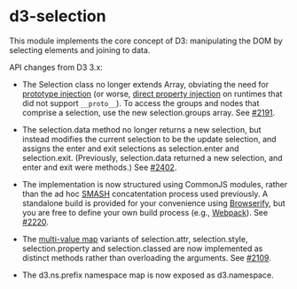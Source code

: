 # d3-selection

This module implements the core concept of D3: manipulating the DOM by selecting elements and joining to data.

API changes from D3 3.x:

* The Selection class no longer extends Array, obviating the need for [prototype injection](http://perfectionkills.com/how-ecmascript-5-still-does-not-allow-to-subclass-an-array/#wrappers_prototype_chain_injection) (or worse, [direct property injection](http://perfectionkills.com/how-ecmascript-5-still-does-not-allow-to-subclass-an-array/#wrappers_direct_property_injection) on runtimes that did not support `__proto__`). To access the groups and nodes that comprise a selection, use the new selection.groups array. See [#2191](https://github.com/mbostock/d3/issues/2191).

* The selection.data method no longer returns a new selection, but instead modifies the current selection to be the update selection, and assigns the enter and exit selections as selection.enter and selection.exit. (Previously, selection.data returned a new selection, and enter and exit were methods.) See [#2402](https://github.com/mbostock/d3/issues/2402).

* The implementation is now structured using CommonJS modules, rather than the ad hoc [SMASH](https://github.com/mbostock/smash) concatentation process used previously. A standalone build is provided for your convenience using [Browserify](http://browserify.org/), but you are free to define your own build process (e.g., [Webpack](https://webpack.github.io/)). See [#2220](https://github.com/mbostock/d3/issues/2220).

* The [multi-value map](http://bl.ocks.org/mbostock/3305515) variants of selection.attr, selection.style, selection.property and selection.classed are now implemented as distinct methods rather than overloading the arguments. See [#2109](https://github.com/mbostock/d3/issues/2109).

* The d3.ns.prefix namespace map is now exposed as d3.namespace.
